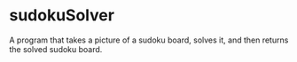 # sudokuSolver
A program that takes a picture of a sudoku board, solves it, and then returns the solved sudoku board.
